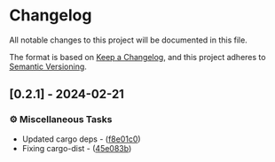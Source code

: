 <!-- markdownlint-disable-file no-duplicate-heading -->

# Changelog

All notable changes to this project will be documented in this file.

The format is based on [Keep a Changelog](https://keepachangelog.com/en/1.0.0/),
and this project adheres to [Semantic Versioning](https://semver.org/spec/v2.0.0.html).

## [0.2.1] - 2024-02-21

### ⚙️ Miscellaneous Tasks


- Updated cargo deps - ([f8e01c0](https://github.com/lukexor/pix-engine/commit/f8e01c06d2755c7e41844410b053aa94d4de9ffb))
- Fixing cargo-dist - ([45e083b](https://github.com/lukexor/pix-engine/commit/45e083b2337cefc8104085781e8c8e81d015ba32))

